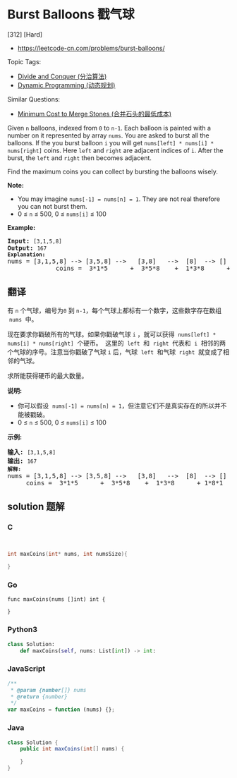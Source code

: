 # Burst Balloons 戳气球

[312] [Hard]

- https://leetcode-cn.com/problems/burst-balloons/

Topic Tags:

- [Divide and Conquer (分治算法)](https://leetcode-cn.com/tag/divide-and-conquer/)
- [Dynamic Programming (动态规划)](https://leetcode-cn.com/tag/dynamic-programming/)

Similar Questions:

- [Minimum Cost to Merge Stones (合并石头的最低成本)](https://leetcode-cn.com/problems/minimum-cost-to-merge-stones/)

Given `n` balloons, indexed from `0` to `n-1`. Each balloon is painted with a number on it represented by array `nums`. You are asked to burst all the balloons. If the you burst balloon `i` you will get `nums[left] * nums[i] * nums[right]` coins. Here `left` and `right` are adjacent indices of `i`. After the burst, the `left` and `right` then becomes adjacent.

Find the maximum coins you can collect by bursting the balloons wisely.

**Note:**

- You may imagine `nums[-1] = nums[n] = 1`. They are not real therefore you can not burst them.
- 0 ≤ `n` ≤ 500, 0 ≤ `nums[i]` ≤ 100

**Example:**

<pre><b>Input:</b> <code>[3,1,5,8]</code>
<b>Output:</b> <code>167 
<strong>Explanation: </strong></code>nums = [3,1,5,8] --&gt; [3,5,8] --&gt;   [3,8]   --&gt;  [8]  --&gt; []
&nbsp;            coins =  3*1*5      +  3*5*8    +  1*3*8      + 1*8*1   = 167
</pre>

## 翻译

有 `n` 个气球，编号为`0` 到 `n-1`，每个气球上都标有一个数字，这些数字存在数组  `nums`  中。

现在要求你戳破所有的气球。如果你戳破气球 `i` ，就可以获得  `nums[left] * nums[i] * nums[right]`  个硬币。  这里的  `left`  和  `right`  代表和  `i`  相邻的两个气球的序号。注意当你戳破了气球 `i` 后，气球  `left`  和气球  `right`  就变成了相邻的气球。

求所能获得硬币的最大数量。

**说明:**

- 你可以假设  `nums[-1] = nums[n] = 1`，但注意它们不是真实存在的所以并不能被戳破。
- 0 ≤ `n` ≤ 500, 0 ≤ `nums[i]` ≤ 100

**示例:**

<pre><strong>输入:</strong> <code>[3,1,5,8]</code>
<strong>输出:</strong> <code>167 
<strong>解释: </strong></code>nums = [3,1,5,8] --&gt; [3,5,8] --&gt;   [3,8]   --&gt;  [8]  --&gt; []
&nbsp;    coins =  3*1*5      +  3*5*8    +  1*3*8      + 1*8*1   = 167
</pre>

## solution 题解

### C

```c


int maxCoins(int* nums, int numsSize){

}


```

### Go

```golang
func maxCoins(nums []int) int {

}
```

### Python3

```python
class Solution:
    def maxCoins(self, nums: List[int]) -> int:

```

### JavaScript

```javascript
/**
 * @param {number[]} nums
 * @return {number}
 */
var maxCoins = function (nums) {};
```

### Java

```java
class Solution {
    public int maxCoins(int[] nums) {

    }
}
```
